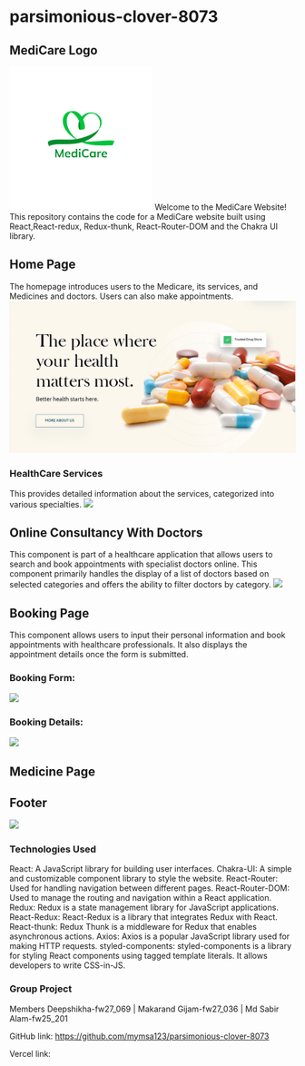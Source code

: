 # parsimonious-clover-8073

## MediCare Logo
<img src="/medicare/public/Images/MediCare.png" alt="" width="50%"/>
Welcome to the MediCare Website! This repository contains the code for a MediCare website built using React,React-redux, Redux-thunk, React-Router-DOM and the Chakra UI library.

## Home Page

The homepage introduces users to the Medicare, its services, and Medicines and doctors. Users can also make appointments.
<img src="/medicare//public/Images/Home.png"/>
 
### HealthCare Services

This provides detailed information about the services, categorized into various specialties.
<img src="/medicare//public/Images/"/>

## Online Consultancy With Doctors

This component is part of a healthcare application that allows users to search and book appointments with specialist doctors online. This component primarily handles the display of a list of doctors based on selected categories and offers the ability to filter doctors by category.
<img src="/medicare//public/Images/"/>

## Booking Page

This component allows users to input their personal information and book appointments with healthcare professionals. It also displays the appointment details once the form is submitted.

### Booking Form:
<img src="/medicare//public/Images/"/>

### Booking Details:
<img src="/medicare//public/Images/"/>

## Medicine Page


## Footer
<img src="/medicare//public/Images/"/>


### Technologies Used
React: A JavaScript library for building user interfaces.
Chakra-UI: A simple and customizable component library to style the website.
React-Router: Used for handling navigation between different pages.
React-Router-DOM: Used to manage the routing and navigation within a React application.
Redux: Redux is a state management library for JavaScript applications.
React-Redux: React-Redux is a library that integrates Redux with React.
React-thunk: Redux Thunk is a middleware for Redux that enables asynchronous actions. 
Axios: Axios is a popular JavaScript library used for making HTTP requests.
styled-components: styled-components is a library for styling React components using tagged template literals. It allows developers to write CSS-in-JS.

### Group Project
Members Deepshikha-fw27_069 | Makarand Gijam-fw27_036 | Md Sabir Alam-fw25_201

GitHub link: https://github.com/mymsa123/parsimonious-clover-8073

Vercel link: 
